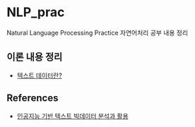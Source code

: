 # NLP_prac
Natural Language Processing Practice
자연어처리 공부 내용 정리

## 이론 내용 정리
- [텍스트 데이터란?](https://itmaster98.tistory.com/174)


## References
- [인공지능 기반 텍스트 빅데이터 분석과 활용](https://wikidocs.net/book/6280)
